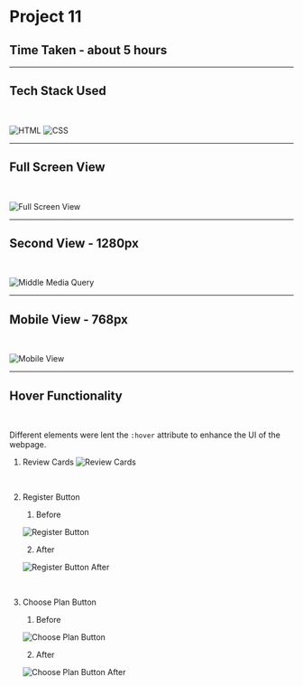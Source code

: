 # Project 11

## Time Taken - about 5 hours

***

## Tech Stack Used

<br>

![HTML](https://img.shields.io/static/v1?label=&message=HTML&color=blue)
![CSS](https://img.shields.io/static/v1?label=&message=CSS&color=yellowgreen)


***

## Full Screen View

<br>

![Full Screen View](./full_view.png)

***

## Second View - 1280px

<br>

![Middle Media Query](./mid_view.png)

***

## Mobile View - 768px

<br>

![Mobile View](./mob_view.png)

***

## Hover Functionality

<br>

Different elements were lent the `:hover` attribute to enhance the UI of the webpage.

<!-- <br> -->
1. Review Cards
![Review Cards](./review_boxes.png)

<br>

2. Register Button

    1. Before

    ![Register Button](./reg-btn-before.png)
    
    2. After

    ![Register Button After](./reg-btn-after.png)

<br>

3. Choose Plan Button

    1. Before

    ![Choose Plan Button](./choose-plan-before.png)

    2. After

    ![Choose Plan Button After](./choose-plan-after.png)


